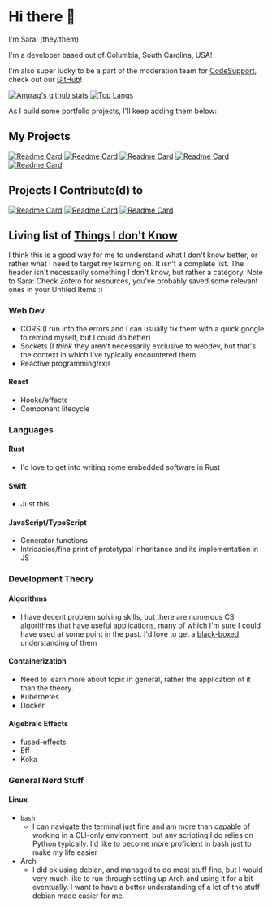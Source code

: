 # Hi there 👋

I'm Sara! (they/them)

I'm a developer based out of Columbia, South Carolina, USA! 

I'm also super lucky to be a part of the moderation team for [CodeSupport](https://codesupport.dev/), check out our [GitHub](https://github.com/codesupport)!

[![Anurag's github stats](https://github-readme-stats.vercel.app/api?username=saramaebee)](https://github.com/anuraghazra/github-readme-stats)
[![Top Langs](https://github-readme-stats.vercel.app/api/top-langs/?username=saramaebee&layout=compact)](https://github.com/anuraghazra/github-readme-stats)

As I build some portfolio projects, I'll keep adding them below:

## My Projects

[![Readme Card](https://github-readme-stats.vercel.app/api/pin/?username=SMSpotifY&repo=SMSpotifY)](https://github.com/SMSpotifY/SMSpotifY)
[![Readme Card](https://github-readme-stats.vercel.app/api/pin/?username=saramaebee&repo=advent_of_code)](https://github.com/saramaebee/advent_of_code)
[![Readme Card](https://github-readme-stats.vercel.app/api/pin/?username=saramaebee&repo=free-code-camp-quotes-project)](https://github.com/saramaebee/free-code-camp-quotes-project)
[![Readme Card](https://github-readme-stats.vercel.app/api/pin/?username=saramaebee&repo=free-code-camp-markdown-previewer)](https://github.com/saramaebee/free-code-camp-markdown-previewer)
[![Readme Card](https://github-readme-stats.vercel.app/api/pin/?username=saramaebee&repo=chromium-pickle-ts)](https://github.com/saramaebee/chromium-pickle-ts)

## Projects I Contribute(d) to

[![Readme Card](https://github-readme-stats.vercel.app/api/pin/?username=codesupport&repo=discord-bot)](https://github.com/saramaebee/chromium-pickle-ts)
[![Readme Card](https://github-readme-stats.vercel.app/api/pin/?username=christopherwk210&repo=gm-bot)](https://github.com/christopherwk210/gm-bot)
[![Readme Card](https://github-readme-stats.vercel.app/api/pin/?username=sleeyax&repo=asarmor)](https://github.com/sleeyax/asarmor)

## Living list of [Things I don't Know](https://overreacted.io/things-i-dont-know-as-of-2018/)

I think this is a good way for me to understand what I don't know better, or rather what I need to target my learning on. It isn't a complete list. The header isn't necessarily something I don't know, but rather a category. Note to Sara: Check Zotero for resources, you've probably saved some relevant ones in your Unfiled Items :) 

### Web Dev
- CORS (I run into the errors and I can usually fix them with a quick google to remind myself, but I could do better)
- Sockets (I _think_ they aren't necessarily exclusive to webdev, but that's the context in which I've typically encountered them
- Reactive programming/rxjs

#### React 
- Hooks/effects
- Component lifecycle

### Languages

#### Rust
- I'd love to get into writing some embedded software in Rust

#### Swift
- Just this

#### JavaScript/TypeScript
- Generator functions
- Intricacies/fine print of prototypal inheritance and its implementation in JS

### Development Theory

#### Algorithms
- I have decent problem solving skills, but there are numerous CS algorithms that have useful applications, many of which I'm sure I could have used at some point in the past. I'd love to get a [black-boxed](https://www.youtube.com/watch?v=RDzsrmMl48I) understanding of them

#### Containerization
- Need to learn more about topic in general, rather the application of it than the theory.
- Kubernetes
- Docker

#### Algebraic Effects
- fused-effects
- Eff
- Koka

### General Nerd Stuff

#### Linux
- `bash`
  - I can navigate the terminal just fine and am more than capable of working in a CLI-only environment, but any scripting I do relies on Python typically. I'd like to become more proficient in bash just to make my life easier
- Arch
  - I did ok using debian, and managed to do most stuff fine, but I would very much like to run through setting up Arch and using it for a bit eventually. I want to have a better understanding of a lot of the stuff debian made easier for me.
